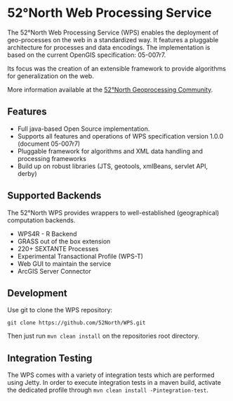 # 52°North Web Processing Service

The 52°North Web Processing Service (WPS) enables the deployment of geo-processes on the web in
a standardized way. It features a pluggable architecture for processes and data encodings.
The implementation is based on the current OpenGIS specification: 05-007r7.

Its focus was the creation of an extensible framework to provide algorithms for generalization on the web.

More information available at the [52°North Geoprocessing Community](http://52north.org/geoprocessing).

## Features

* Full java-based Open Source implementation.
* Supports all features and operations of WPS specification version 1.0.0 (document 05-007r7)
* Pluggable framework for algorithms and XML data handling and processing frameworks
* Build up on robust libraries (JTS, geotools, xmlBeans, servlet API, derby)

## Supported Backends

The 52°North WPS provides wrappers to well-established (geographical) computation backends.

* WPS4R - R Backend
* GRASS out of the box extension
* 220+ SEXTANTE Processes
* Experimental Transactional Profile (WPS-T)
* Web GUI to maintain the service
* ArcGIS Server Connector


## Development

Use git to clone the WPS repository:

`git clone https://github.com/52North/WPS.git`

Then just run `mvn clean install` on the repositories root directory.

## Integration Testing

The WPS comes with a variety of integration tests which are performed using Jetty.
In order to execute integration tests in a maven build, activate the dedicated profile
through `mvn clean install -Pintegration-test`.

